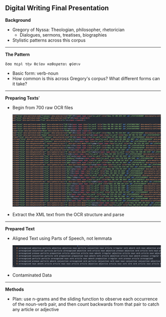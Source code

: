Digital Writing Final Presentation
---
**Background**

- Gregory of Nyssa: Theologian, philosopher, rhetorician
	- Dialogues, sermons, treatises, biographies
- Stylistic patterns across this corpus

---
**The Pattern**

	ὅσα περὶ τὴν θείαν καθοραται φύσιν
	
- Basic form: verb-noun
- How common is this across Gregory's corpus?  What different forms can it take?

---
**Preparing Texts**'

- Begin from 700 raw OCR files

	![A](https://github.com/cshanley18/Digital-RW-Coursework/blob/master/DigitalRWPresentation/rawOCRImage.png.png)
- Extract the XML text from the OCR structure and parse

---
**Prepared Text**
- Aligned Text using Parts of Speech, not lemmata

	![B](https://github.com/cshanley18/Digital-RW-Coursework/blob/master/DigitalRWPresentation/alignedPoS100.png.png)
- Contaminated Data
	 

---
**Methods**

- Plan: use n-grams and the sliding function to observe each occurrence of the noun-verb pair, and then count backwards from that pair to catch any article or adjective
